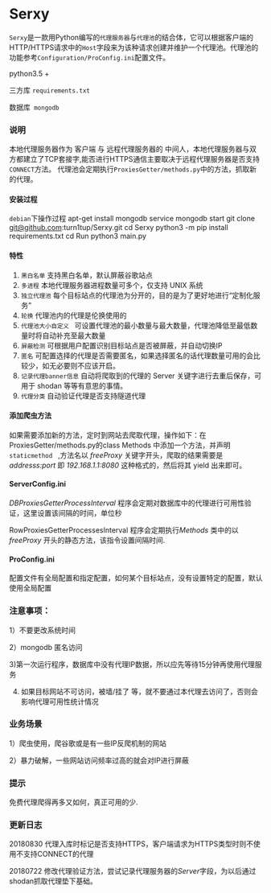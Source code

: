 # Serxy

`Serxy`是一款用Python编写的`代理服务器`与`代理池`的结合体，它可以根据客户端的HTTP/HTTPS请求中的`Host`字段来为该种请求创建并维护一个代理池。代理池的功能参考`Configuration/ProConfig.ini`配置文件。

python3.5 +  

三方库 `requirements.txt`

数据库` mongodb`

### 说明

本地代理服务器作为 客户端 与 远程代理服务器的 中间人，本地代理服务器与双方都建立了TCP套接字,能否进行HTTPS通信主要取决于远程代理服务器是否支持`CONNECT`方法。
代理池会定期执行`ProxiesGetter/methods.py`中的方法，抓取新的代理。

#### 安装过程

`debian`下操作过程
apt-get install mongodb
service mongodb start
git clone git@github.com:turn1tup/Serxy.git
cd Serxy
python3 -m pip install requirements.txt
cd Run
python3 main.py

#### 特性

1. `黑白名单` 支持黑白名单，默认屏蔽谷歌站点
2. `多进程` 本地代理服务器进程数量可多个，仅支持 UNIX 系统
3. `独立代理池` 每个目标站点的代理池为分开的，目的是为了更好地进行“定制化服务”
4. `轮换` 代理池内的代理是伦换使用的
5. `代理池大小自定义 ` 可设置代理池的最小数量与最大数量，代理池降低至最低数量时将自动补充至最大数量
6. `屏蔽检测` 可根据用户配置识别目标站点是否被屏蔽，并自动切换IP
7. `匿名` 可配置选择的代理是否需要匿名，如果选择匿名的话代理数量可用的会比较少，如无必要则不应该开启。
8. `记录代理banner信息` 自动将爬取到的代理的 Server 关键字进行去重后保存，可用于 shodan 等等有意思的事情。
9. `代理分类` 自动验证代理是否支持隧道代理

#### 添加爬虫方法

如果需要添加新的方法，定时到网站去爬取代理，操作如下：在ProxiesGetter/methods.py的class Methods 中添加一个方法，并声明`staticmethod ` ,方法名以 *freeProxy* 关键字开头，爬取的结果需要是 *addresss:port* 即 *192.168.1.1:8080* 这种格式的，然后将其 yield 出来即可。

#### ServerConfig.ini

*DBProxiesGetterProcessInterval* 程序会定期对数据库中的代理进行可用性验证，这里设置该间隔的时间，单位秒

RowProxiesGetterProcessesInterval 程序会定期执行*Methods* 类中的以 *freeProxy* 开头的静态方法，该指令设置间隔时间.

#### ProConfig.ini

配置文件有全局配置和指定配置，如何某个目标站点，没有设置特定的配置，默认使用全局配置

### 注意事项：

1）不要更改系统时间

2）mongodb 匿名访问

3)第一次运行程序，数据库中没有代理IP数据，所以应先等待15分钟再使用代理服务

4) 如果目标网站不可访问，被墙/挂了 等，就不要通过本代理去访问了，否则会影响代理可用性统计情况

### 业务场景

1）爬虫使用，爬谷歌或是有一些IP反爬机制的网站

2）暴力破解，一些网站访问频率过高的就会对IP进行屏蔽


### 提示

免费代理爬得再多又如何，真正可用的少.

### 更新日志

20180830 代理入库时标记是否支持HTTPS，客户端请求为HTTPS类型时则不使用不支持CONNECT的代理

20180722 修改代理验证方法，尝试记录代理服务器的*Server*字段，为以后通过shodan抓取代理垫下基础。

